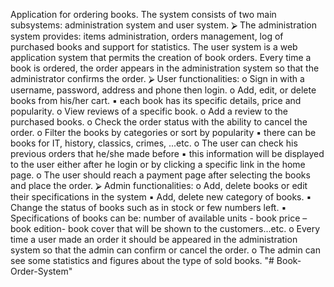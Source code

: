 Application for ordering books. The system consists of two main subsystems: administration system and user system.
⮚ The administration system provides: items administration, orders management, log of purchased books and support for statistics. The user system is a web application system
that permits the creation of book orders. Every time a book is ordered, the order appears
in the administration system so that the administrator confirms the order.
⮚ User functionalities:
o Sign in with a username, password, address and phone then login.
o Add, edit, or delete books from his/her cart.
▪ each book has its specific details, price and popularity.
o View reviews of a specific book.
o Add a review to the purchased books.
o Check the order status with the ability to cancel the order.
o Filter the books by categories or sort by popularity
▪ there can be books for IT, history, classics, crimes, ...etc.
o The user can check his previous orders that he/she made before
▪ this information will be displayed to the user either after he login or by
clicking a specific link in the home page.
o The user should reach a payment page after selecting the books and place the
order.
⮚ Admin functionalities:
o Add, delete books or edit their specifications in the system
▪ Add, delete new category of books.
▪ Change the status of books such as in stock or few numbers left.
▪ Specifications of books can be: number of available units - book price –
book edition- book cover that will be shown to the customers...etc.
o Every time a user made an order it should be appeared in the administration
system so that the admin can confirm or cancel the order.
o The admin can see some statistics and figures about the type of sold books.
"# Book-Order-System" 
